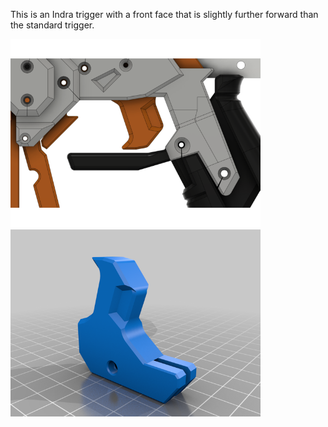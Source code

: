 This is an Indra trigger with a front face that is slightly further forward than the standard trigger.

<img src="images/ThickerIndraTrigger1.png" style="width:400px;">

<img src="images/ThickerIndraTrigger.png" style="width:400px;">
